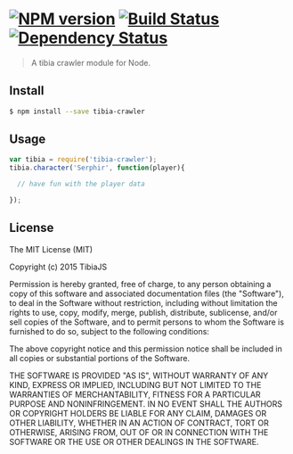 #  [![NPM version][npm-image]][npm-url] [![Build Status][travis-image]][travis-url] [![Dependency Status][daviddm-image]][daviddm-url]

> A tibia crawler module for Node.


## Install

```sh
$ npm install --save tibia-crawler
```

## Usage

```js
var tibia = require('tibia-crawler');
tibia.character('Serphir', function(player){

  // have fun with the player data

});
```


## License

The MIT License (MIT)

Copyright (c) 2015 TibiaJS

Permission is hereby granted, free of charge, to any person obtaining a copy of this software and associated documentation files (the "Software"), to deal in the Software without restriction, including without limitation the rights to use, copy, modify, merge, publish, distribute, sublicense, and/or sell copies of the Software, and to permit persons to whom the Software is furnished to do so, subject to the following conditions:

The above copyright notice and this permission notice shall be included in all copies or substantial portions of the Software.

THE SOFTWARE IS PROVIDED "AS IS", WITHOUT WARRANTY OF ANY KIND, EXPRESS OR IMPLIED, INCLUDING BUT NOT LIMITED TO THE WARRANTIES OF MERCHANTABILITY, FITNESS FOR A PARTICULAR PURPOSE AND NONINFRINGEMENT. IN NO EVENT SHALL THE AUTHORS OR COPYRIGHT HOLDERS BE LIABLE FOR ANY CLAIM, DAMAGES OR OTHER LIABILITY, WHETHER IN AN ACTION OF CONTRACT, TORT OR OTHERWISE, ARISING FROM, OUT OF OR IN CONNECTION WITH THE SOFTWARE OR THE USE OR OTHER DEALINGS IN THE SOFTWARE.

[npm-image]: https://badge.fury.io/js/tibia-crawler.svg
[npm-url]: https://npmjs.org/package/tibia-crawler
[travis-image]: https://travis-ci.org/TibiaJS/tibia-crawler.svg?branch=master
[travis-url]: https://travis-ci.org/TibiaJS/tibia-crawler
[daviddm-image]: https://david-dm.org/TibiaJS/tibia-crawler.svg?theme=shields.io
[daviddm-url]: https://david-dm.org/TibiaJS/tibia-crawler
